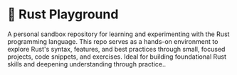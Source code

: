 # 🦀 Rust Playground
A personal sandbox repository for learning and experimenting with the Rust programming language. This repo serves as a hands-on environment to explore Rust's syntax, features, and best practices through small, focused projects, code snippets, and exercises. Ideal for building foundational Rust skills and deepening understanding through practice..
